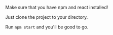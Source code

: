 Make sure that you have npm and react installed!

Just clone the project to your directory. 

Run `npm start` and you'll be good to go.
